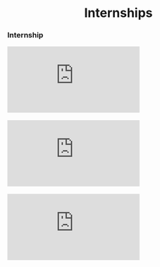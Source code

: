 <h1 align=center><b>Internships</b></h1>

### Internship

![](https://github.com/Psingh12354/Internships/blob/main/internship_certificate.pdf)

![](https://github.com/Psingh12354/Internships/blob/main/GoldmanSach.pdf)

![](https://github.com/Psingh12354/Internships/blob/main/Microsoft%20Virtual%20Internship.pdf)
